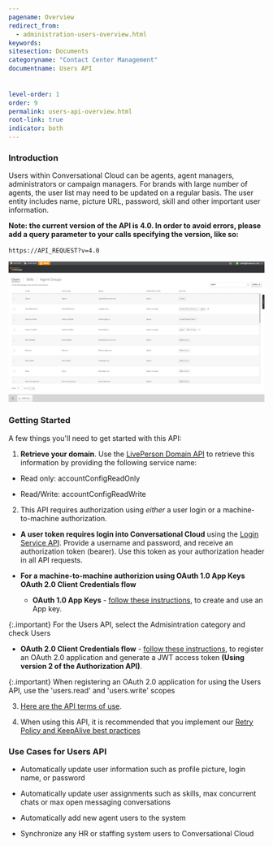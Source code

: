 ```yaml
---
pagename: Overview
redirect_from:
  - administration-users-overview.html
keywords:
sitesection: Documents
categoryname: "Contact Center Management"
documentname: Users API


level-order: 1
order: 9
permalink: users-api-overview.html
root-link: true
indicator: both
---
```


### Introduction

Users within Conversational Cloud can be agents, agent managers, administrators or campaign managers.  For brands with large number of agents, the user list may need to be updated on a regular basis.  The user entity includes name, picture URL, password, skill and other important user information.

**Note: the current version of the API is 4.0. In order to avoid errors, please add a query parameter to your calls specifying the version, like so:**

`https://API_REQUEST?v=4.0`

![UsersOverview](img/usersoverview.png)

### Getting Started

A few things you'll need to get started with this API:

1. **Retrieve your domain**. Use the [LivePerson Domain API](agent-domain-domain-api.html) to retrieve this information by providing the following service name:

* Read only: accountConfigReadOnly

* Read/Write: accountConfigReadWrite

2. This API requires authorization using _either_ a user login or a machine-to-machine authorization.

* **A user token requires login into Conversational Cloud** using the [Login Service API](login-getting-started.html). Provide a username and password, and receive an authorization token (bearer). Use this token as your authorization header in all API requests.

* **For a machine-to-machine authorizion using OAuth 1.0 App Keys OAuth 2.0 Client Credentials flow**
  * **OAuth 1.0 App Keys** - [follow these instructions](create-oauth-1-0-api-keys.html), to create and use an App key.
  
{:.important}
 For the Users API, select the Admisintration category and check Users

* **OAuth 2.0 Client Credentials flow** - [follow these instructions](oauth-2-0-client-credentials.html), to register an OAuth 2.0 application and generate a JWT access token **(Using version 2 of the Authorization API)**.  

{:.important}
 When registering an OAuth 2.0 application for using the Users API, use the 'users.read' and 'users.write' scopes

3. [Here are the API terms of use](https://www.liveperson.com/policies/apitou).

4. When using this API, it is recommended that you implement our [Retry Policy and KeepAlive best practices](guides-retry-policy.html)

### Use Cases for Users API

* Automatically update user information such as profile picture, login name, or password

* Automatically update user assignments such as skills, max concurrent chats or max open messaging conversations

* Automatically add new agent users to the system

* Synchronize  any HR or staffing system users to Conversational Cloud

